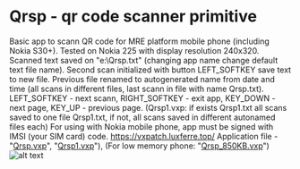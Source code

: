 # Qrsp - qr code scanner primitive
Basic app to scann QR code for MRE platform mobile phone (including Nokia S30+). Tested on Nokia 225 with display resolution 240x320.
Scanned text saved on "e:\Qrsp.txt" (changing app name change default text file name). Second scan initialized with button LEFT_SOFTKEY save text to new file. Previous file renamed to autogenerated name from date and time (all scans in different files, last scann in file with name Qrsp.txt). LEFT_SOFTKEY - next scann, RIGHT_SOFTKEY - exit app, KEY_DOWN - next page, KEY_UP - previous page. (Qrsp1.vxp: if exists Qrsp1.txt all scans saved to one file Qrsp1.txt, if not, all scans saved in different autonamed files each) For using with Nokia mobile phone, app must be signed with IMSI (your SIM card) code.
https://vxpatch.luxferre.top/
Application file - "[Qrsp.vxp](https://github.com/RDZDX/qrsp/blob/main/Qrsp.vxp?raw=true)", "[Qrsp1.vxp](https://github.com/RDZDX/qrsp/blob/main/Qrsp1.vxp?raw=true)"), (For low memory phone: "[Qrsp_850KB.vxp](https://github.com/RDZDX/qrsp/blob/main/Qrsp_850KB.vxp?raw=true)")
![alt text](https://rdzdx.github.io/qrsp/picture.jpg)
